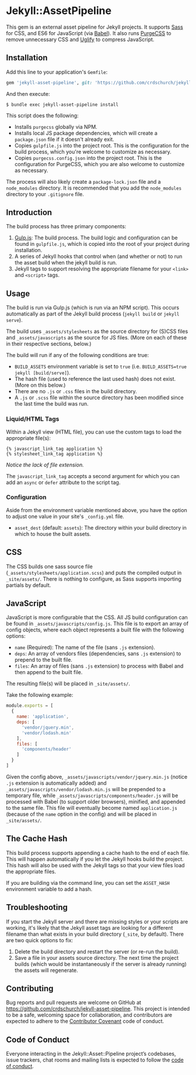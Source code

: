 # Jekyll::AssetPipeline

This gem is an external asset pipeline for Jekyll projects. It supports [Sass](https://sass-lang.com/) for CSS, and ES6 for JavaScript (via [Babel](https://babeljs.io/)). It also runs [PurgeCSS](https://www.purgecss.com/) to remove unnecessary CSS and [Uglify](https://github.com/mishoo/UglifyJS2) to compress JavaScript.

Installation
----------

Add this line to your application's `Gemfile`:

```rb
gem 'jekyll-asset-pipeline', git: 'https://github.com/crdschurch/jekyll-asset-pipeline', tag: '0.0.1'
```

And then execute:

    $ bundle exec jekyll-asset-pipeline install

This script does the following:

- Installs `purgecss` globally via NPM.
- Installs local JS package dependencies, which will create a `package.json` file if it doesn't already exit.
- Copies `gulpfile.js` into the project root. This is the configuration for the build process, which you're welcome to customize as necessary.
- Copies `purgecss.config.json` into the project root. This is the configuration for PurgeCSS, which you are also welcome to customize as necessary.

The process will also likely create a `package-lock.json` file and a `node_modules` directory. It is recommended that you add the `node_modules` directory to your `.gitignore` file.

Introduction
----------

The build process has three primary components:

1. [Gulp.js](https://gulpjs.com/): The build process. The build logic and configuration can be found in `gulpfile.js`, which is copied into the root of your project during installation.
2. A series of Jekyll hooks that control when (and whether or not) to run the asset build when the jekyll build is run.
3. Jekyll tags to support resolving the appropriate filename for your `<link>` and `<script>` tags.

Usage
----------

The build is run via Gulp.js (which is run via an NPM script). This occurs automatically as part of the Jekyll build process (`jekyll build` or `jekyll serve`).

The build uses `_assets/stylesheets` as the source directory for (S)CSS files and `_assets/javascripts` as the source for JS files. (More on each of these in their respective sections, below.)

The build will run if any of the following conditions are true:

- `BUILD_ASSETS` environment variable is set to `true` (i.e. `BUILD_ASSETS=true jekyll [build/serve]`).
- The hash file (used to reference the last used hash) does not exist. (More on this below.)
- There are no `.js` or `.css` files in the build directory.
- A `.js` or `.scss` file within the source directory has been modified since the last time the build was run.

### Liquid/HTML Tags

Within a Jekyll view (HTML file), you can use the custom tags to load the appropriate file(s):

```liquid
{% javascript_link_tag application %}
{% stylesheet_link_tag application %}
```

_Notice the lack of file extension._

The `javascript_link_tag` accepts a second argument for which you can add an `async` or `defer` attribute to the script tag.

### Configuration

Aside from the environment variable mentioned above, you have the option to adjust one value in your site's `_config.yml` file.

- `asset_dest` (default: `assets`): The directory within your build directory in which to house the built assets.

CSS
----------

The CSS builds one sass source file (`_assets/stylesheets/application.scss`) and puts the compiled output in `_site/assets/`. There is nothing to configure, as Sass supports importing partials by default.

JavaScript
----------

JavaScript is more configurable that the CSS. All JS build configuration can be found in `_assets/javascripts/config.js`. This file is to export an array of config objects, where each object represents a built file with the following options:

- `name` (Required): The name of the file (sans `.js` extension).
- `deps`: An array of vendors files (dependencies, sans `.js` extension) to prepend to the built file.
- `files`: An array of files (sans `.js` extension) to process with Babel and then append to the built file.

The resulting file(s) will be placed in `_site/assets/`.

Take the following example:

```js
module.exports = [
  {
    name: 'application',
    deps: [
      'vendor/jquery.min',
      'vendor/lodash.min'
    ],
    files: [
      'components/header'
    ]
  }
]
```

Given the config above, `_assets/javascripts/vendor/jquery.min.js` (notice `.js` extension is automatically added) and `_assets/javascripts/vendor/lodash.min.js` will be prepended to a temporary file, while `_assets/javascripts/components/header.js` will be processed with Babel (to support older browsers), minified, and appended to the same file. This file will eventually become named `application.js` (because of the `name` option in the config) and will be placed in `_site/assets/`.

The Cache Hash
----------

This build process supports appending a cache hash to the end of each file. This will happen automatically if you let the Jekyll hooks build the project. This hash will also be used with the Jekyll tags so that your view files load the appropriate files.

If you are building via the command line, you can set the `ASSET_HASH` environment variable to add a hash.

Troubleshooting
----------

If you start the Jekyll server and there are missing styles or your scripts are working, it's likely that the Jekyll asset tags are looking for a different filename than what exists in your build directory (`_site`, by default). There are two quick options to fix:

1. Delete the build directory and restart the server (or re-run the build).
2. Save a file in your assets source directory. The next time the project builds (which would be instantaneously if the server is already running) the assets will regenerate.

Contributing
----------

Bug reports and pull requests are welcome on GitHub at https://github.com/crdschurch/jekyll-asset-pipeline. This project is intended to be a safe, welcoming space for collaboration, and contributors are expected to adhere to the [Contributor Covenant](http://contributor-covenant.org) code of conduct.

Code of Conduct
----------

Everyone interacting in the Jekyll::Asset::Pipeline project’s codebases, issue trackers, chat rooms and mailing lists is expected to follow the [code of conduct](https://github.com/crdschurch/jekyll-asset-pipeline/blob/master/CODE_OF_CONDUCT.md).
